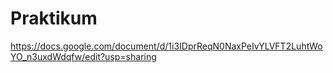 # Praktikum

https://docs.google.com/document/d/1i3IDprReqN0NaxPeIvYLVFT2LuhtWoYO_n3uxdWdqfw/edit?usp=sharing